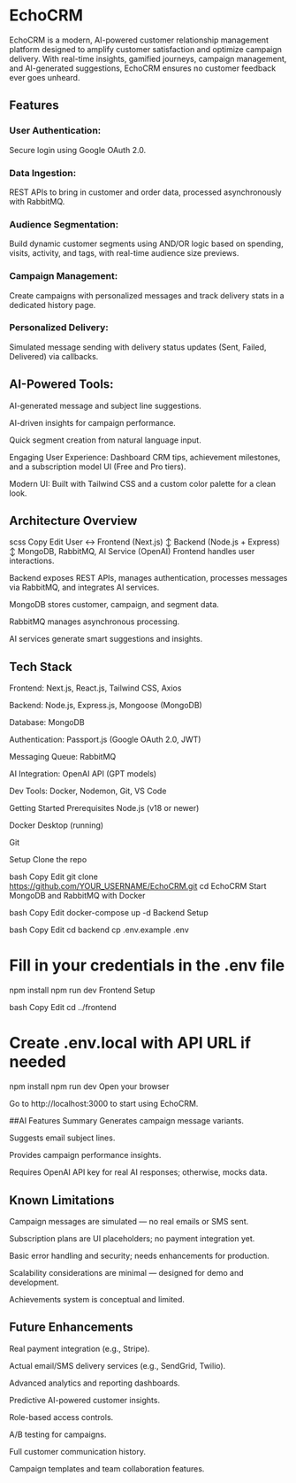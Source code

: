 # EchoCRM
EchoCRM is a modern, AI-powered customer relationship management platform designed to amplify customer satisfaction and optimize campaign delivery. With real-time insights, gamified journeys, campaign management, and AI-generated suggestions, EchoCRM ensures no customer feedback ever goes unheard.

## Features
### User Authentication: 
Secure login using Google OAuth 2.0.

### Data Ingestion: 
REST APIs to bring in customer and order data, processed asynchronously with RabbitMQ.

### Audience Segmentation: 
Build dynamic customer segments using AND/OR logic based on spending, visits, activity, and tags, with real-time audience size previews.

### Campaign Management: 
Create campaigns with personalized messages and track delivery stats in a dedicated history page.

### Personalized Delivery: 
Simulated message sending with delivery status updates (Sent, Failed, Delivered) via callbacks.

## AI-Powered Tools:

AI-generated message and subject line suggestions.

AI-driven insights for campaign performance.

Quick segment creation from natural language input.

Engaging User Experience: Dashboard CRM tips, achievement milestones, and a subscription model UI (Free and Pro tiers).

Modern UI: Built with Tailwind CSS and a custom color palette for a clean look.

## Architecture Overview
scss
Copy
Edit
User ↔ Frontend (Next.js)
       ↕
Backend (Node.js + Express)
       ↕
MongoDB, RabbitMQ, AI Service (OpenAI)
Frontend handles user interactions.

Backend exposes REST APIs, manages authentication, processes messages via RabbitMQ, and integrates AI services.

MongoDB stores customer, campaign, and segment data.

RabbitMQ manages asynchronous processing.

AI services generate smart suggestions and insights.

## Tech Stack
Frontend: Next.js, React.js, Tailwind CSS, Axios

Backend: Node.js, Express.js, Mongoose (MongoDB)

Database: MongoDB

Authentication: Passport.js (Google OAuth 2.0, JWT)

Messaging Queue: RabbitMQ

AI Integration: OpenAI API (GPT models)

Dev Tools: Docker, Nodemon, Git, VS Code

Getting Started
Prerequisites
Node.js (v18 or newer)

Docker Desktop (running)

Git

Setup
Clone the repo

bash
Copy
Edit
git clone https://github.com/YOUR_USERNAME/EchoCRM.git
cd EchoCRM
Start MongoDB and RabbitMQ with Docker

bash
Copy
Edit
docker-compose up -d
Backend Setup

bash
Copy
Edit
cd backend
cp .env.example .env
# Fill in your credentials in the .env file
npm install
npm run dev
Frontend Setup

bash
Copy
Edit
cd ../frontend
# Create .env.local with API URL if needed
npm install
npm run dev
Open your browser

Go to http://localhost:3000 to start using EchoCRM.

##AI Features Summary
Generates campaign message variants.

Suggests email subject lines.

Provides campaign performance insights.

Requires OpenAI API key for real AI responses; otherwise, mocks data.

## Known Limitations
Campaign messages are simulated — no real emails or SMS sent.

Subscription plans are UI placeholders; no payment integration yet.

Basic error handling and security; needs enhancements for production.

Scalability considerations are minimal — designed for demo and development.

Achievements system is conceptual and limited.

## Future Enhancements
Real payment integration (e.g., Stripe).

Actual email/SMS delivery services (e.g., SendGrid, Twilio).

Advanced analytics and reporting dashboards.

Predictive AI-powered customer insights.

Role-based access controls.

A/B testing for campaigns.

Full customer communication history.

Campaign templates and team collaboration features.
